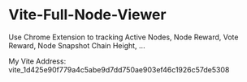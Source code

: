# Vite-Full-Node-Viewer
Use Chrome Extension to tracking Active Nodes, Node Reward, Vote Reward, Node Snapshot Chain Height, ...

My Vite Address: vite_1d425e90f779a4c5abe9d7dd750ae903ef46c1926c57de5308
